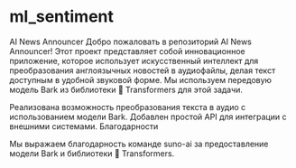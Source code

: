 # ml_sentiment

AI News Announcer
Добро пожаловать в репозиторий AI News Announcer! Этот проект представляет собой инновационное приложение, которое использует искусственный интеллект для преобразования англоязычных новостей в аудиофайлы, делая текст доступным в удобной звуковой форме. Мы используем передовую модель Bark из библиотеки 🤗 Transformers для этой задачи.

Реализована возможность преобразования текста в аудио с использованием модели Bark.
Добавлен простой API для интеграции с внешними системами.
Благодарности

Мы выражаем благодарность команде suno-ai за предоставление модели Bark и библиотеки 🤗 Transformers.
